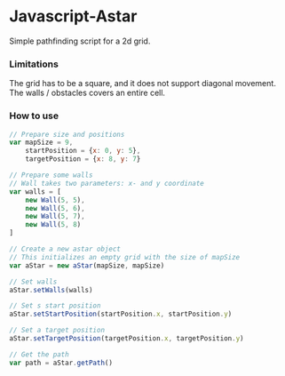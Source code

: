 # Javascript-Astar

Simple pathfinding script for a 2d grid.

### Limitations

The grid has to be a square, and it does not support diagonal movement.
The walls / obstacles covers an entire cell.

### How to use

```javascript
// Prepare size and positions
var mapSize = 9,
    startPosition = {x: 0, y: 5},
    targetPosition = {x: 8, y: 7}

// Prepare some walls
// Wall takes two parameters: x- and y coordinate
var walls = [
    new Wall(5, 5),
    new Wall(5, 6),
    new Wall(5, 7),
    new Wall(5, 8)
]

// Create a new astar object
// This initializes an empty grid with the size of mapSize
var aStar = new aStar(mapSize, mapSize)

// Set walls
aStar.setWalls(walls)

// Set s start position
aStar.setStartPosition(startPosition.x, startPosition.y)

// Set a target position
aStar.setTargetPosition(targetPosition.x, targetPosition.y)

// Get the path
var path = aStar.getPath()

```
